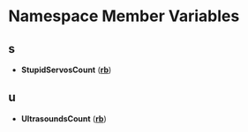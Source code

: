 
# Namespace Member Variables


## s

* **StupidServosCount** ([**rb**](namespacerb.md))


## u

* **UltrasoundsCount** ([**rb**](namespacerb.md))


